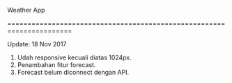 Weather App

======================================================================

Update: 18 Nov 2017

1. Udah responsive kecuali diatas 1024px.
2. Penambahan fitur forecast.
3. Forecast belum diconnect dengan API.

